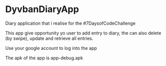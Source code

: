 # DyvbanDiaryApp
Diary application that i realise for the  #7DaysofCodeChallenge


This app give opportunity yo user to add entry to diary, the can also delete (by swipe), update and retrieve all entries.

Use your google account to log into the app

The apk of the app is app-debug.apk
